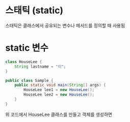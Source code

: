 # 스태틱 (static)
스태틱은 클래스에서 공유되는 변수나 메서드를 정의할 때 사용됨   

# static 변수
```Java
class HouseLee {
    String lastname = "이";
}

public class Sample {
    public static void main(String[] args) {
        HouseLee lee1 = new HouseLee();
        HouseLee lee2 = new HouseLee();
    }
}
```
위 코드에서 HouseLee 클래스를 만들고 객체를 생성하면
